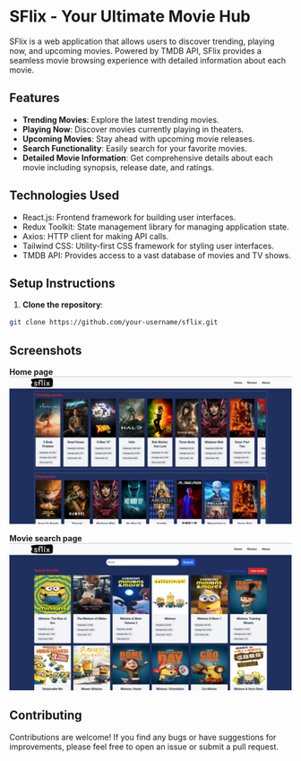 # SFlix - Your Ultimate Movie Hub

SFlix is a web application that allows users to discover trending, playing now, and upcoming movies. Powered by TMDB API, SFlix provides a seamless movie browsing experience with detailed information about each movie.

## Features

- **Trending Movies**: Explore the latest trending movies.
- **Playing Now**: Discover movies currently playing in theaters.
- **Upcoming Movies**: Stay ahead with upcoming movie releases.
- **Search Functionality**: Easily search for your favorite movies.
- **Detailed Movie Information**: Get comprehensive details about each movie including synopsis, release date, and ratings.

## Technologies Used

- React.js: Frontend framework for building user interfaces.
- Redux Toolkit: State management library for managing application state.
- Axios: HTTP client for making API calls.
- Tailwind CSS: Utility-first CSS framework for styling user interfaces.
- TMDB API: Provides access to a vast database of movies and TV shows.

## Setup Instructions

1. **Clone the repository**:

```bash
git clone https://github.com/your-username/sflix.git
```

## Screenshots

**Home page**
![Home image](./src/assets/s1.png)

**Movie search page**
![search page](./src/assets/s2.png)

## Contributing

Contributions are welcome! If you find any bugs or have suggestions for improvements, please feel free to open an issue or submit a pull request.

